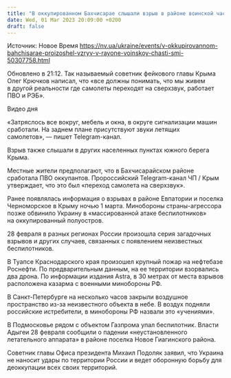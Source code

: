 ```yaml
---
title: "В оккупированном Бахчисарае слышали взрыв в районе воинской части. Оккупанты говорят о «самолетах, ПВО и РЭБ»"
date: Wed, 01 Mar 2023 20:09:00 +0200
draft: false
---
```

Источник: Новое Время https://nv.ua/ukraine/events/v-okkupirovannom-bahchisarae-proizoshel-vzryv-v-rayone-voinskoy-chasti-smi-50307758.html


Обновлено в 21:12. Так называемый советник фейкового главы Крыма Олег Крючков написал, что «все должны понимать, что мы живем в другой реальности где самолеты переходят на сверхзвук, работает ПВО и РЭБ».

  Видео дня   

«Затряслось все вокруг, мебель и окна, в округе сигнализации машин сработали. На заднем плане присутствуют звуки летящих самолетов», — пишет Telegram-канал.

Взрыв также слышали в других населенных пунктах южного берега Крыма.

Местные жители предполагают, что в Бахчисарайском районе сработала ПВО оккупантов. Пророссийский Telegram-канал ЧП / Крым утверждает, что это был «переход самолета на сверхзвук».

Ранее появлялась информация о взрывах в районе Евпатории и поселка Черноморское в Крыму ночью 1 марта. Минобороны страны-агрессора позже обвинило Украину в «массированной атаке беспилотников» на оккупированный полуостров.

28 февраля в разных регионах России произошла серия загадочных взрывов и других случаев, связанных с появлением неизвестных беспилотников.

В Туапсе Краснодарского края произошел крупный пожар на нефтебазе Роснефти. По предварительным данным, на ее территории взорвались два дрона. По информации издания Astra, в 30 метрах от места взрывов расположена казарма с военными минобороны РФ.

В Санкт-Петербурге на несколько часов закрыли воздушное пространство из-за неизвестного объекта в небе. В воздух подняли российские истребители, в минобороны РФ назвали это «учениями».

В Подмосковье рядом с объектом Газпрома упал беспилотник. Власти Адыгеи 28 февраля сообщили о падении «неустановленного летательного аппарата» в районе поселка Новое Гиагинского района.

Советник главы Офиса президента Михаил Подоляк заявил, что Украина не наносит удары по территории России и ведет оборонную борьбу для деоккупации всех своих территорий.
